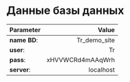 Данные базы данных
==================

| Parameter     | Value             |
|---------------|------------------:|
| __name BD__:  | Tr_demo_site      |
| __user__:     | Tr                |
| __pass__:     | xHVVWCRd4mAAqWrh  |
| __server__:   | localhost         |


 
